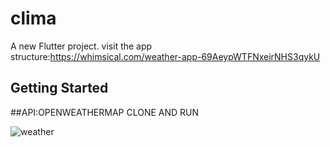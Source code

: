 # clima

A new Flutter project.
visit the app structure:https://whimsical.com/weather-app-69AeypWTFNxeirNHS3qykU

## Getting Started

##API:OPENWEATHERMAP
CLONE AND RUN

![weather](https://user-images.githubusercontent.com/94393895/216756930-d8f4349d-1f5a-4dcd-aeff-8ec0492a5ac6.jpg)
